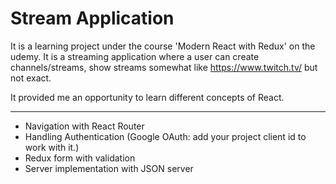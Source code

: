 # Stream Application

It is a learning project under the course 'Modern React with Redux' on the udemy. It is a streaming application where a user can create channels/streams, show streams somewhat like https://www.twitch.tv/ but not exact.
 
It provided me an opportunity to learn different concepts of React.  

<hr>

- Navigation with React Router
- Handling Authentication (Google OAuth: add your project client id to work with it.)
- Redux form with validation
- Server implementation with JSON server

